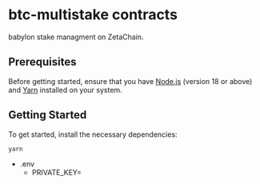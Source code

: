 # btc-multistake contracts
babylon stake managment on ZetaChain.

## Prerequisites

Before getting started, ensure that you have
[Node.js](https://nodejs.org/en/download) (version 18 or above) and
[Yarn](https://yarnpkg.com/) installed on your system.

## Getting Started

To get started, install the necessary dependencies:

```
yarn
```

- .env
  - PRIVATE_KEY=